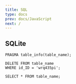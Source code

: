 ```yaml
---
title: SQL
type: docs
prev: docs/JavaScript
next: /
---
```


## SQLite
`PRAGMA table_info(table_name);`

```
DELETE FROM table_name
WHERE id_ID = 'wrq435pi';
```

`SELECT * FROM table_name;`
